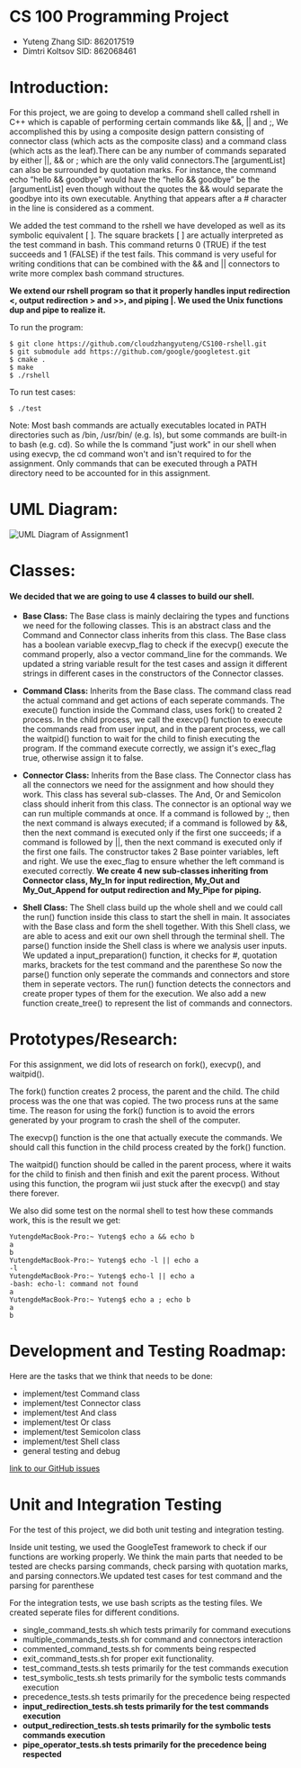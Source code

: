 # CS 100 Programming Project
- Yuteng Zhang	SID: 862017519
- Dimtri Koltsov    SID: 862068461

# Introduction: 
For this project, we are going to develop a command shell called rshell in C++ which is capable of performing certain commands like &&, || and ;, We accomplished this by using a composite design pattern consisting of connector class (which acts as the composite class) and a command class (which acts as the leaf).There can be any number of commands separated by either ||, && or ; which are the only valid connectors.The [argumentList] can also be surrounded by quotation marks. For instance, the command echo “hello && goodbye” would have the “hello && goodbye” be the [argumentList] even though without the quotes the && would separate the goodbye into its own executable. Anything that appears after a # character in the line is considered as a comment.

We added the test command to the rshell we  have developed as well as its symbolic equivalent [ ]. The square brackets [ ] are actually interpreted as the test command in bash. This command returns 0 (TRUE) if the test succeeds and 1 (FALSE) if the test fails. This command is very useful for writing conditions that can be combined with the && and || connectors to write more complex bash command structures.

**We extend our rshell program so that it properly handles input redirection <, output redirection > and >>, and piping |. We used the Unix functions dup and pipe to realize it.**

To run the program:
```
$ git clone https://github.com/cloudzhangyuteng/CS100-rshell.git
$ git submodule add https://github.com/google/googletest.git
$ cmake .
$ make
$ ./rshell
```

To run test cases:
```
$ ./test
```

Note: Most bash commands are actually executables located in PATH directories such as /bin, /usr/bin/ (e.g. ls), but some commands are built-in to bash (e.g. cd). So while the ls command "just work" in our shell when using execvp, the cd command won't and isn't required to for the assignment. Only commands that can be executed through a PATH directory need to be accounted for in this assignment.

# UML Diagram:
![UML Diagram of Assignment1](https://github.com/cs100/assignment-cs-100-yuteng-dmitri/blob/master/images/Assignment1Diagram.png?raw=true)

# Classes:
#### We decided that we are going to use 4 classes to build our shell. 
- **Base Class:**
The Base class is mainly declairing the types and functions we need for the following classes. This is an abstract class and the Command and Connector class inherits from this class. The Base class has a boolean variable execvp_flag to check if the execvp() execute the command properly, also a vector<string> command_line for the commands. We updated a string variable result for the test cases and assign it different strings in different cases in the constructors of the Connector classes.

- **Command Class:**
Inherits from the Base class. The command class read the actual command and get actions of each seperate commands. The execute() function inside the Command class, uses fork() to created 2 process. In the child process, we call the execvp() function to execute the commands read from user input, and in the parent process, we call the waitpid() function to wait for the child to finish executing the program. If the command execute correctly, we assign it's exec_flag true, otherwise assign it to false.   

- **Connector Class:**
Inherits from the Base class. The Connector class has all the connectors we need for the assignment and how should they work. This class has several sub-classes. The And, Or and Semicolon class should inherit from this class. The connector is an optional way we can run multiple commands at once. If a command is followed by ;, then the next command is always executed; if a command is followed by &&, then the next command is executed only if the first one succeeds; if a command is followed by ||, then the next command is executed only if the first one fails. The constructor takes 2 Base pointer variables, left and right. We use the exec_flag to ensure whether the left command is executed correctly. **We create 4 new sub-classes inheriting from Connector class, My_In for input redirection, My_Out and My_Out_Append for output redirection and My_Pipe for piping.**

- **Shell Class:**
The Shell class build up the whole shell and we could call the run() function inside this class to start the shell in main. It associates with the Base class and form the shell together. With this Shell class, we are able to acess and exit our own shell through the terminal shell. The parse() function inside the Shell class is where we analysis user inputs. We updated a input_preparation() function, it checks for #, quotation marks, brackets for the test command and the parenthese So now the parse() function only seperate the commands and connectors and store them in seperate vectors. The run() function detects the connectors and create proper types of them for the execution. We also add a new function create_tree() to represent the list of commands and connectors.

# Prototypes/Research:
For this assignment, we did lots of research on fork(), execvp(), and waitpid().

The fork() function creates 2 process, the parent and the child. The child process was the one that was copied. The two process runs at the same time. The reason for using the fork() function is to avoid the errors generated by your program to crash the shell of the computer. 

The execvp() function is the one that actually execute the commands. We should call this function in the child process created by the fork() function.

The waitpid() function should be called in the parent process, where it waits for the child to finish and then finish and exit the parent process. Without using this function, the program wii just stuck after the execvp() and stay there forever.

We also did some test on the normal shell to test how these commands work, this is the result we get:

```
YutengdeMacBook-Pro:~ Yuteng$ echo a && echo b
a
b
YutengdeMacBook-Pro:~ Yuteng$ echo -l || echo a
-l
YutengdeMacBook-Pro:~ Yuteng$ echo-l || echo a
-bash: echo-l: command not found
a
YutengdeMacBook-Pro:~ Yuteng$ echo a ; echo b
a
b
```

# Development and Testing Roadmap:
Here are the tasks that we think that needs to be done:
- implement/test Command class
- implement/test Connector class
- implement/test And class
- implement/test Or class
- implement/test Semicolon class
- implement/test Shell class
- general testing and debug

[link to our GitHub issues](https://github.com/cs100/assignment-cs-100-yuteng-dmitri/issues)

# Unit and Integration Testing
For the test of this project, we did both unit testing and integration testing.

Inside unit testing, we used the GoogleTest framework to check if our functions are working properly. We think the main parts that needed to be tested are checks parsing commands, check parsing with quotation marks, and parsing connectors.We updated test cases for test command and the parsing for parenthese

For the integration tests, we use bash scripts as the testing files. We created seperate files for different conditions.
- single_command_tests.sh which tests primarily for command executions
- multiple_commands_tests.sh for command and connectors interaction
- commented_command_tests.sh for comments being respected
- exit_command_tests.sh for proper exit functionality.
- test_command_tests.sh tests primarily for the test commands execution
- test_symbolic_tests.sh tests primarily for the symbolic tests commands execution
- precedence_tests.sh tests primarily for the precedence being respected
- **input_redirection_tests.sh tests primarily for the test commands execution**
- **output_redirection_tests.sh tests primarily for the symbolic tests commands execution**
- **pipe_operator_tests.sh tests primarily for the precedence being respected**



